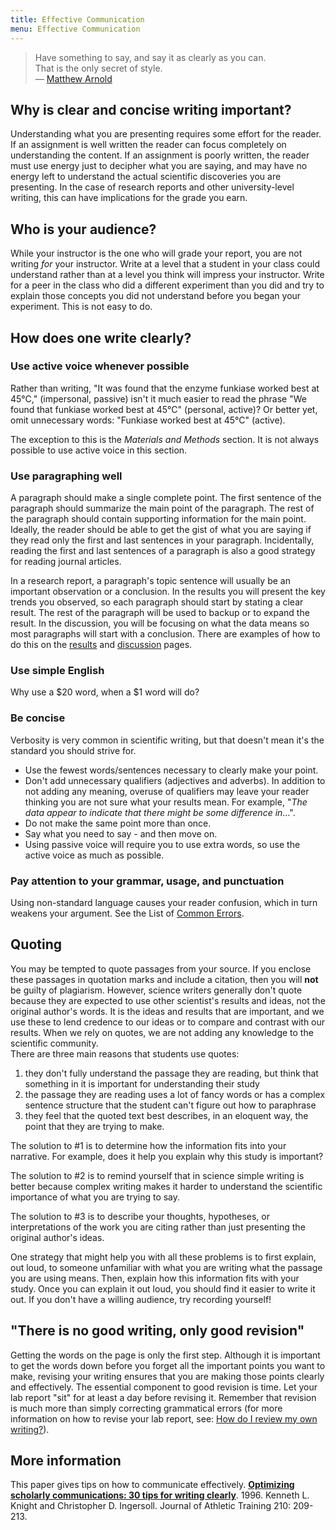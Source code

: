 ```yaml
---
title: Effective Communication
menu: Effective Communication
---
```


> Have something to say, and say it as clearly as you can.  
That is the only secret of style.  
— [Matthew Arnold](https://en.wikipedia.org/wiki/Matthew_Arnold)

## Why is clear and concise writing important?

Understanding what you are presenting requires some effort for the reader. If an assignment is well written the reader can focus completely on understanding the content. If an assignment is poorly written, the reader must use energy just to decipher what you are saying, and may have no energy left to understand the actual scientific discoveries you are presenting. In the case of research reports and other university-level writing, this can have implications for the grade you earn.

## Who is your audience?

While your instructor is the one who will grade your report, you are not writing _for_ your instructor. Write at a level that a student in your class could understand rather than at a level you think will impress your instructor. Write for a peer in the class who did a different experiment than you did and try to explain those concepts you did not understand before you began your experiment. This is not easy to do.

## How does one write clearly?

### Use active voice whenever possible

Rather than writing, "It was found that the enzyme funkiase worked best at 45&deg;C," (impersonal, passive) isn't it much easier to read the phrase "We found that funkiase worked best at 45&deg;C" (personal, active)? Or better yet, omit unnecessary words: "Funkiase worked best at 45&deg;C" (active).

The exception to this is the _Materials and Methods_ section. It is not always possible to use active voice in this section.

### Use paragraphing well

A paragraph should make a single complete point. The first sentence of the paragraph should summarize the main point of the paragraph. The rest of the paragraph should contain supporting information for the main point. Ideally, the reader should be able to get the gist of what you are saying if they read only the first and last sentences in your paragraph. Incidentally, reading the first and last sentences of a paragraph is also a good strategy for reading journal articles.

In a research report, a paragraph's topic sentence will usually be an important observation or a conclusion. In the results you will present the key trends you observed, so each paragraph should start by stating a clear result. The rest of the paragraph will be used to backup or to expand the result. In the discussion, you will be focusing on what the data means so most paragraphs will start with a conclusion. There are examples of how to do this on the [results](/lab-report-structure/results) and [discussion](/lab-report-structure/discussion) pages.

### Use simple English

Why use a $20 word, when a $1 word will do?

### Be concise

Verbosity is very common in scientific writing, but that doesn't mean it's the standard you should strive for.

* Use the fewest words/sentences necessary to clearly make your point.
* Don't add unnecessary qualifiers (adjectives and adverbs). In addition to not adding any meaning, overuse of qualifiers may leave your reader thinking you are not sure what your results mean. For example, "_The data appear to indicate that there might be some difference in_&hellip;".
* Do not make the same point more than once.
* Say what you need to say - and then move on.
* Using passive voice will require you to use extra words, so use the active voice as much as possible.

### Pay attention to your grammar, usage, and punctuation

Using non-standard language causes your reader confusion, which in turn weakens your argument. See the List of [Common Errors](/common-errors).

## Quoting

You may be tempted to quote passages from your source. If you enclose these passages in quotation marks and include a citation, then you will **not** be guilty of plagiarism. However, science writers generally don't quote because they are expected to use other scientist's results and ideas, not the original author's words. It is the ideas and results that are important, and we use these to lend credence to our ideas or to compare and contrast with our results. When we rely on quotes, we are not adding any knowledge to the scientific community.  
There are three main reasons that students use quotes:

1.  they don't fully understand the passage they are reading, but think that something in it is important for understanding their study
2.  the passage they are reading uses a lot of fancy words or has a complex sentence structure that the student can't figure out how to paraphrase
3.  they feel that the quoted text best describes, in an eloquent way, the point that they are trying to make.

The solution to #1 is to determine how the information fits into your narrative. For example, does it help you explain why this study is important?  

The solution to #2 is to remind yourself that in science simple writing is better because complex writing makes it harder to understand the scientific importance of what you are trying to say.  

The solution to #3 is to describe your thoughts, hypotheses, or interpretations of the work you are citing rather than just presenting the original author's ideas.  

One strategy that might help you with all these problems is to first explain, out loud, to someone unfamiliar with what you are writing what the passage you are using means. Then, explain how this information fits with your study. Once you can explain it out loud, you should find it easier to write it out. If you don't have a willing audience, try recording yourself!

## "There is no good writing, only good revision"

Getting the words on the page is only the first step. Although it is important to get the words down before you forget all the important points you want to make, revising your writing ensures that you are making those points clearly and effectively. The essential component to good revision is time. Let your lab report "sit" for at least a day before revising it. Remember that revision is much more than simply correcting grammatical errors (for more information on how to revise your lab report, see: [How do I review my own writing?](/review-and-revision)).

## More information

This paper gives tips on how to communicate effectively. **[Optimizing scholarly communications: 30 tips for writing clearly](http://www.ncbi.nlm.nih.gov/pmc/articles/PMC1318505/)**. 1996. Kenneth L. Knight and Christopher D. Ingersoll. Journal of Athletic Training 210: 209-213.